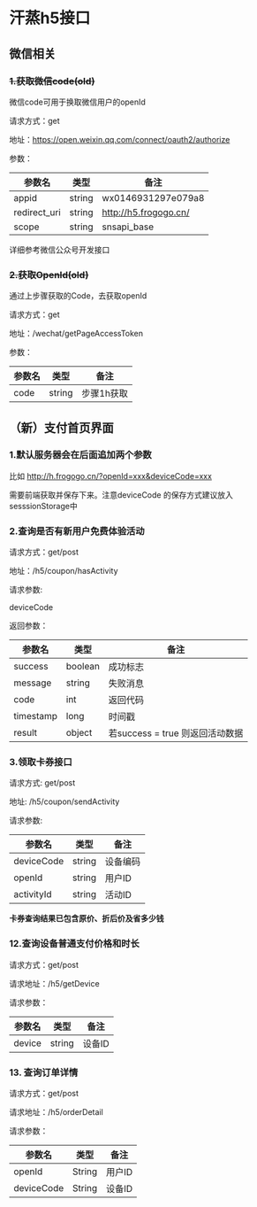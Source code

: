 # 汗蒸h5接口

## 微信相关

### ~~1.获取微信code(old)~~

微信code可用于换取微信用户的openId

请求方式：get

地址：https://open.weixin.qq.com/connect/oauth2/authorize

参数：

| 参数名       | 类型   | 备注                  |
| ------------ | ------ | --------------------- |
| appid        | string | wx0146931297e079a8    |
| redirect_uri | string | http://h5.frogogo.cn/ |
| scope        | string | snsapi_base           |

详细参考微信公众号开发接口



### ~~2.获取OpenId(old)~~

通过上步骤获取的Code，去获取openId

请求方式：get

地址：/wechat/getPageAccessToken

参数：

| 参数名 | 类型   | 备注       |
| ------ | ------ | ---------- |
| code   | string | 步骤1h获取 |



## （新）支付首页界面

### 1.默认服务器会在后面追加两个参数

比如 http://h.frogogo.cn/?openId=xxx&deviceCode=xxx

需要前端获取并保存下来。注意deviceCode 的保存方式建议放入sesssionStorage中

### 2.查询是否有新用户免费体验活动

请求方式：get/post

地址：/h5/coupon/hasActivity

请求参数:

deviceCode

返回参数：

| 参数名    | 类型    | 备注                            |
| --------- | ------- | ------------------------------- |
| success   | boolean | 成功标志                        |
| message   | string  | 失败消息                        |
| code      | int     | 返回代码                        |
| timestamp | long    | 时间戳                          |
| result    | object  | 若success = true 则返回活动数据 |

### 3.领取卡券接口

请求方式: get/post

地址: /h5/coupon/sendActivity

请求参数:

| 参数名     | 类型   | 备注     |
| ---------- | ------ | -------- |
| deviceCode | string | 设备编码 |
| openId     | string | 用户ID   |
| activityId | string | 活动ID   |

<!-- ### 4. 普通支付

微信直接支付

请求方式： get/post

地址：/h5/pay

请求参数：

| 参数名    | 类型   | 备注     |
| --------- | ------ | -------- |
| device    | string | 设备编码 |
| openId    | string | 用户ID   |
| payMethod | string | wechat   | -->

<!-- ### 5.查询可用卡券

在支付界面中，显示可用卡券数量

请求方式：get/post

请求地址：/h5/coupon/unUsedCouponRecord

请求参数：

| 参数名     | 类型   | 备注   |
| ---------- | ------ | ------ |
| openId     | string | 用户ID |
| deviceCode | string | 设备ID | -->

<!-- ### 6.查询上架可购买卡券包

请求方式：get/post

请求地址：/h5/coupon/findAllPackageOnSale

请求参数：

| 参数名     | 类型   | 备注   |
| ---------- | ------ | ------ |
| deviceCode | string | 设备ID | -->

**卡券查询结果已包含原价、折后价及省多少钱**

<!-- ### 7.购买卡券包

请求方式：get/post

请求地址：/wechat/pay

请求参数：

| 参数名 | 类型   | 备注     |
| ------ | ------ | -------- |
| pid    | string | 卡券包ID |
| device | string | 设备ID   |
| openId | string | 用户ID   | -->

<!-- ### 8.卡券购买列表

请求方式：get/post

请求地址：/h5/coupon/packageOrder

请求参数：

| 参数名 | 类型   | 备注   |
| ------ | ------ | ------ |
| openId | string | 用户ID | -->

<!-- ### 9.查询所有的卡券

请求方式：get/post

请求地址：/h5/coupon/allCouponRecord

请求参数：

| 参数名 | 类型   | 备注   |
| ------ | ------ | ------ |
| openId | string | 用户ID | -->

<!-- ### 10.卡券使用

请求方式：get/post

请求地址：/h5/coupon/pay

请求参数：

| 参数名   | 类型   | 备注     |
| -------- | ------ | -------- |
| openId   | string | 用户ID   |
| couponId | string | 优惠券ID |
| device   | string | 设备ID   | -->

<!-- ### 11.查询订单

请求方式：get/post

请求地址：/h5/orderList

请求参数：

| 参数名   | 类型   | 备注                         |
| -------- | ------ | ---------------------------- |
| openId   | string | 用户ID                       |
| page     | int    | 页码 默认1，留空默认1        |
| pageSize | int    | 页码数量 默认10 ，留空默认10 | -->

### 12.查询设备普通支付价格和时长

请求方式：get/post

请求地址：/h5/getDevice

请求参数：

| 参数名 | 类型   | 备注   |
| ------ | ------ | ------ |
| device | string | 设备ID |



### 13. 查询订单详情

请求方式：get/post

请求地址：/h5/orderDetail

请求参数：

| 参数名     | 类型   | 备注   |
| ---------- | ------ | ------ |
| openId     | String | 用户ID |
| deviceCode | String | 设备ID |